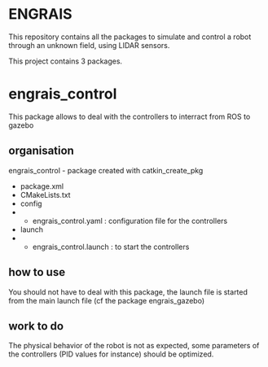 # ENGRAIS
This repository contains all the packages to simulate and control a robot through an unknown field, using LIDAR sensors.

This project contains 3 packages.

# engrais_control

This package allows to deal with the controllers to interract from ROS to gazebo

## organisation

engrais_control - package created with catkin_create_pkg
* package.xml
* CMakeLists.txt
* config
* * engrais_control.yaml : configuration file for the controllers
* launch
* * engrais_control.launch : to start the controllers

## how to use

You should not have to deal with this package, the launch file is started from the main launch file (cf the package engrais_gazebo)

## work to do

The physical behavior of the robot is not as expected, some parameters of the controllers (PID values for instance) should be optimized.

